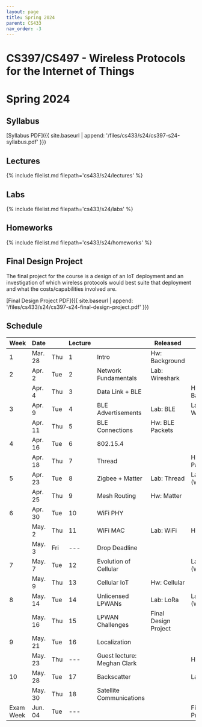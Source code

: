 ```yaml
---
layout: page
title: Spring 2024
parent: CS433
nav_order: -3
---
```


# CS397/CS497 - Wireless Protocols for the Internet of Things
# Spring 2024

## Syllabus

[Syllabus PDF]({{ site.baseurl | append: '/files/cs433/s24/cs397-s24-syllabus.pdf' }})

## Lectures

{% include filelist.md filepath='cs433/s24/lectures' %}

## Labs

{% include filelist.md filepath='cs433/s24/labs' %}

## Homeworks

{% include filelist.md filepath='cs433/s24/homeworks' %}

## Final Design Project

The final project for the course is a design of an IoT deployment and an
investigation of which wireless protocols would best suite that deployment and
what the costs/capabilities involved are.

[Final Design Project PDF]({{ site.baseurl | append: '/files/cs433/s24/cs397-s24-final-design-project.pdf' }})


## Schedule

| Week         | Date    |     | Lecture |                             | Released             | Due                      |
| ------------ | ------- | --- | ------- | --------------------------- | -------------------- | ------------------------ |
| 1            | Mar. 28 | Thu | 1       | Intro                       | Hw: Background       |                          |
| 2            | Apr. 2  | Tue | 2       | Network Fundamentals        | Lab: Wireshark       |                          |
|              | Apr. 4  | Thu | 3       | Data Link + BLE             |                      | Hw: Background           |
| 3            | Apr. 9  | Tue | 4       | BLE Advertisements          | Lab: BLE             | Lab: Wireshark           |
|              | Apr. 11 | Thu | 5       | BLE Connections             | Hw: BLE Packets      |                          |
| 4            | Apr. 16 | Tue | 6       | 802.15.4                    |                      |                          |
|              | Apr. 18 | Thu | 7       | Thread                      |                      | Hw: BLE Packets          |
| 5            | Apr. 23 | Tue | 8       | Zigbee + Matter             | Lab: Thread          | Lab: BLE (Wednesday)     |
|              | Apr. 25 | Thu | 9       | Mesh Routing                | Hw: Matter           |                          |
| 6            | Apr. 30 | Tue | 10      | WiFi PHY                    |                      |                          |
|              | May. 2  | Thu | 11      | WiFi MAC                    | Lab: WiFi            | Hw: Matter               |
|              | May. 3  | Fri | \---    | Drop Deadline               |                      |                          |
| 7            | May. 7  | Tue | 12      | Evolution of Cellular       |                      | Lab: Thread (Wednesday)  |
|              | May. 9  | Thu | 13      | Cellular IoT                | Hw: Cellular         |                          |
| 8            | May. 14 | Tue | 14      | Unlicensed LPWANs           | Lab: LoRa            | Lab: WiFi (Wednesday) |
|              | May. 16 | Thu | 15      | LPWAN Challenges            | Final Design Project |                          |
| 9            | May. 21 | Tue | 16      | Localization                |                      |                          |
|              | May. 23 | Thu | \---      | Guest lecture: Meghan Clark |                      | Hw: Cellular             |
| 10           | May. 28 | Tue | 17      | Backscatter                 |                      | Lab: LoRa                |
|              | May. 30 | Thu | 18      | Satellite Communications    |                      |                          |
| Exam Week | Jun. 04 | Tue | \---    |                             |                      | Final Design Project     |

